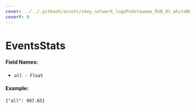 ```yaml
---
cover: ../../.gitbook/assets/skey_network_logoPodstawowe_RGB_01_whiteBG.png
coverY: 0
---
```


# EventsStats

#### Field Names:

* `all - Float`

#### Example:

`{"all": 987.65}`
